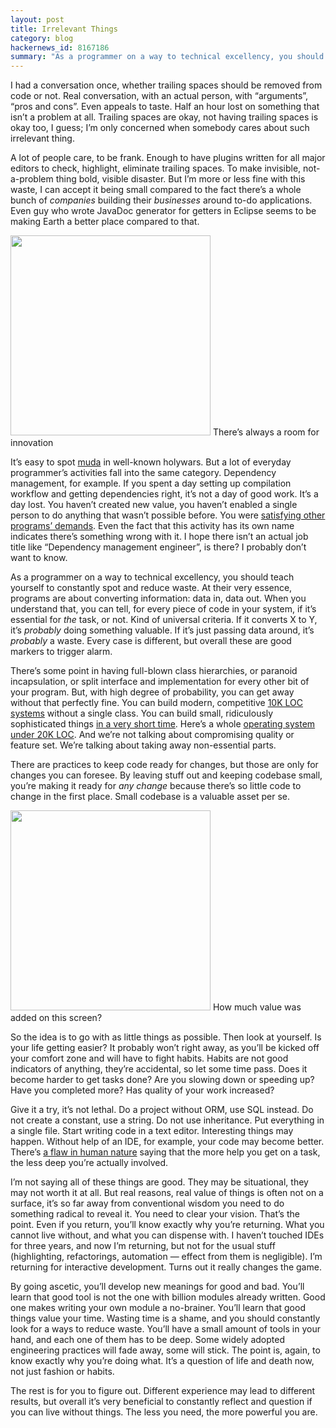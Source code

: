 ```yaml
---
layout: post
title: Irrelevant Things
category: blog
hackernews_id: 8167186
summary: "As a programmer on a way to technical excellency, you should teach yourself to constantly spot and reduce waste."
---
```


I had a conversation once, whether trailing spaces should be removed from code or not. Real conversation, with an actual person, with “arguments”, “pros and cons”. Even appeals to taste. Half an hour lost on something that isn’t a problem at all. Trailing spaces are okay, not having trailing spaces is okay too, I guess; I’m only concerned when somebody cares about such irrelevant thing.

A lot of people care, to be frank. Enough to have plugins written for all major editors to check, highlight, eliminate trailing spaces. To make invisible, not-a-problem thing bold, visible disaster. But I’m more or less fine with this waste, I can accept it being small compared to the fact there’s a whole bunch of _companies_ building their _businesses_ around to-do applications. Even guy who wrote JavaDoc generator for getters in Eclipse seems to be making Earth a better place compared to that.

<p class="fig">
<img src="todos.png" style="width: 320px; height: 480px;">
There’s always a room for innovation
</p>

It’s easy to spot [muda](http://en.wikipedia.org/wiki/Muda_(Japanese_term)) in well-known holywars. But a lot of everyday programmer’s activities fall into the same category. Dependency management, for example. If you spent a day setting up compilation workflow and getting dependencies right, it’s not a day of good work. It’s a day lost. You haven’t created new value, you haven’t enabled a single person to do anything that wasn’t possible before. You were [satisfying other programs’ demands](http://www.lighttable.com/2014/05/16/pain-we-forgot/). Even the fact that this activity has its own name indicates there’s something wrong with it. I hope there isn’t an actual job title like “Dependency management engineer”, is there? I probably don’t want to know.

As a programmer on a way to technical excellency, you should teach yourself to constantly spot and reduce waste. At their very essence, programs are about converting information: data in, data out. When you understand that, you can tell, for every piece of code in your system, if it’s essential for _the_ task, or not. Kind of universal criteria. If it converts X to Y, it’s _probably_ doing something valuable. If it’s just passing data around, it’s _probably_ a waste. Every case is different, but overall these are good markers to trigger alarm.

There’s some point in having full-blown class hierarchies, or paranoid incapsulation, or split interface and implementation for every other bit of your program. But, with high degree of probability, you can get away without that perfectly fine. You can build modern, competitive [10K LOC systems](https://github.com/LightTable/LightTable) without a single class. You can build small, ridiculously sophisticated things [in a very short time](http://thenewstack.io/the-new-stack-makers-adrian-cockcroft-on-sun-netflix-clojure-go-docker-and-more/). Here’s a whole [operating system under 20K LOC](https://news.ycombinator.com/item?id=1114410). And we’re not talking about compromising quality or feature set. We’re talking about taking away non-essential parts.

There are practices to keep code ready for changes, but those are only for changes you can foresee. By leaving stuff out and keeping codebase small, you’re making it ready for _any change_ because there’s so little code to change in the first place. Small codebase is a valuable asset per se.

<p class="fig">
  <img src="getters.png" style="width: 320px; height: 480px;">
  How much value was added on this screen?
</p>

So the idea is to go with as little things as possible. Then look at yourself. Is your life getting easier? It probably won’t right away, as you’ll be kicked off your comfort zone and will have to fight habits. Habits are not good indicators of anything, they’re accidental, so let some time pass. Does it become harder to get tasks done? Are you slowing down or speeding up? Have you completed more? Has quality of your work increased?

Give it a try, it’s not lethal. Do a project without ORM, use SQL instead. Do not create a constant, use a string. Do not use inheritance. Put everything in a single file. Start writing code in a text editor. Interesting things may happen. Without help of an IDE, for example, your code may become better. There’s [a flaw in human nature](http://usabilitypost.com/2011/01/10/dark-side-of-usability/) saying that the more help you get on a task, the less deep you’re actually involved.

I’m not saying all of these things are good. They may be situational, they may not worth it at all. But real reasons, real value of things is often not on a surface, it’s so far away from conventional wisdom you need to do something radical to reveal it. You need to clear your vision. That’s the point. Even if you return, you’ll know exactly why you’re returning. What you cannot live without, and what you can dispense with. I haven’t touched IDEs for three years, and now I’m returning, but not for the usual stuff (highlighting, refactorings, automation — effect from them is negligible). I’m returning for interactive development. Turns out it really changes the game.

By going ascetic, you’ll develop new meanings for good and bad. You’ll learn that good tool is not the one with billion modules already written. Good one makes writing your own module a no-brainer. You’ll learn that good things value your time. Wasting time is a shame, and you should constantly look for a ways to reduce waste. You’ll have a small amount of tools in your hand, and each one of them has to be deep. Some widely adopted engineering practices will fade away, some will stick. The point is, again, to know exactly why you’re doing what. It’s a question of life and death now, not just fashion or habits.

The rest is for you to figure out. Different experience may lead to different results, but overall it’s very beneficial to constantly reflect and question if you can live without things. The less you need, the more powerful you are.


